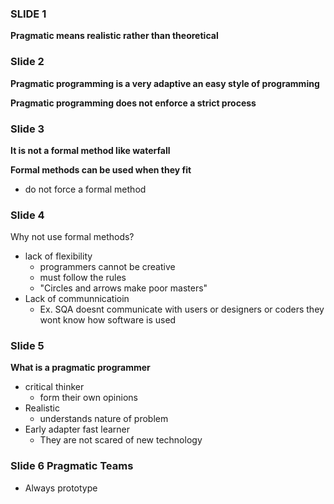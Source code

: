 ### SLIDE 1

__Pragmatic means realistic rather than theoretical__

### Slide 2
__Pragmatic programming is a very adaptive an easy style of programming__

__Pragmatic programming does not enforce a strict process__

### Slide 3
__It is not a formal method like waterfall__

__Formal methods can be used when they fit__
* do not force a formal method 

### Slide 4
Why not use formal methods?
* lack of flexibility
  * programmers cannot be creative
  * must follow the rules
  * "Circles and arrows make poor masters"
* Lack of communnicatioin
  * Ex. SQA doesnt communicate with users or designers or coders they wont know how software is used


### Slide 5
__What is a pragmatic programmer__
* critical thinker
  * form their own opinions
* Realistic
  * understands nature of problem 
* Early adapter fast learner
  * They are not scared of new technology

### Slide 6 Pragmatic Teams
* Always prototype 


